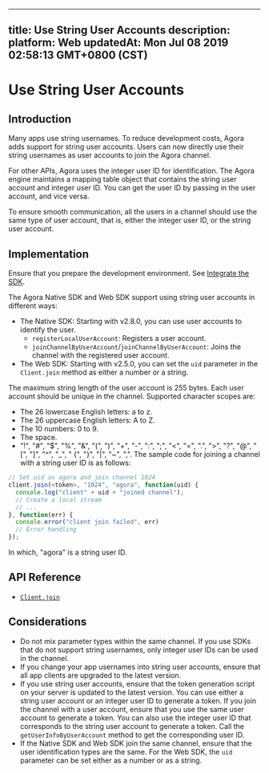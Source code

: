 
---
title: Use String User Accounts
description: 
platform: Web
updatedAt: Mon Jul 08 2019 02:58:13 GMT+0800 (CST)
---
# Use String User Accounts
## Introduction
Many apps use string usernames. To reduce development costs, Agora adds support for string user accounts. Users can now directly use their string usernames as user accounts to join the Agora channel.

For other APIs, Agora uses the integer user ID for identification. The Agora engine maintains a mapping table object that contains the string user account and integer user ID. You can get the user ID by passing in the user account, and vice versa.

To ensure smooth communication, all the users in a channel should use the same type of user account, that is, either the integer user ID, or the string user account.


## Implementation

Ensure that you prepare the development environment. See [Integrate the SDK](../../en/Interactive%20Broadcast/web_prepare.md).

The Agora Native SDK and Web SDK support using string user accounts in different ways:

- The Native SDK: Starting with v2.8.0, you can use user accounts to identify the user.
  - `registerLocalUserAccount`: Registers a user account.
  - `joinChannelByUserAccount`/`joinChannelByUserAccount`: Joins the channel with the registered user account.
- The Web SDK: Starting with v2.5.0, you can set the `uid` parameter in the `Client.join` method as either a number or a string.

The maximum string length of the user account is 255 bytes. Each user account should be unique in the channel. Supported character scopes are:

- The 26 lowercase English letters: a to z.
- The 26 uppercase English letters: A to Z.
- The 10 numbers: 0 to 9.
- The space.
- "!", "#", "$", "%", "&", "(", ")", "+", "-", ":", ";", "<", "=", ".", ">", "?", "@", "[", "]", "^", "_", " {", "}", "|", "~", ",".
The sample code for joining a channel with a string user ID is as follows:

```javascript
// Set uid as agora and join channel 1024
client.join(<token>, "1024", "agora", function(uid) {
  console.log("client" + uid + "joined channel");
  // Create a local stream
  // ...
}, function(err) {
  console.error("client join failed", err)
  // Error handling
});
```

In which, "agora" is a string user ID.
## API Reference
* [`Client.join`](https://docs.agora.io/en/Interactive%20Broadcast/API%20Reference/web/interfaces/agorartc.client.html#join)
## Considerations
- Do not mix parameter types within the same channel. If you use SDKs that do not support string usernames, only integer user IDs can be used in the channel.
- If you change your app usernames into string user accounts, ensure that all app clients are upgraded to the latest version.
- If you use string user accounts, ensure that the token generation script on your server is updated to the latest version. You can use either a string user account or an integer user ID to generate a token. If you join the channel with a user account, ensure that you use the same user account to generate a token. You can also use the integer user ID that corresponds to the string user account to generate a token. Call the `getUserInfoByUserAccount` method to get the corresponding user ID.
- If the Native SDK and Web SDK join the same channel, ensure that the user identification types are the same. For the Web SDK, the `uid` parameter can be set either as a number or as a string.
